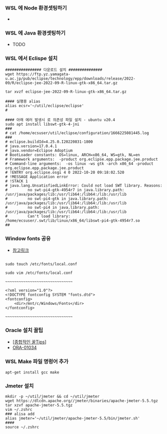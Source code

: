 ### WSL 에 Node 환경셋팅하기

-


### WSL 에 Java 환경셋팅하기

- TODO



### WSL 에서 Eclispe  설치

```shell
################ 다운로드 설치 ###############
wget https://ftp.yz.yamagata-u.ac.jp/pub/eclipse/technology/epp/downloads/release/2022-09/R/eclipse-jee-2022-09-R-linux-gtk-x86_64.tar.gz

tar xvzf eclipse-jee-2022-09-R-linux-gtk-x86_64.tar.gz

#### 실행용 alias
alias ecsr='~/util/eclipse/eclipse'
#

#### 아래 에러 발생시 로 의존성 파일 설치 - ubuntu v20.4
sudo apt install libswt-gtk-4-jni
###
# cat /home/ecsuser/util/eclipse/configuration/1666225081445.log
###
# eclipse.buildId=4.25.0.I20220831-1800
# java.version=17.0.4.1
# java.vendor=Eclipse Adoptium
# BootLoader constants: OS=linux, ARCH=x86_64, WS=gtk, NL=en
# Framework arguments:  -product org.eclipse.epp.package.jee.product
# Command-line arguments:  -os linux -ws gtk -arch x86_64 -product org.eclipse.epp.package.jee.product
# !ENTRY org.eclipse.osgi 4 0 2022-10-20 09:18:02.520
# !MESSAGE Application error
# !STACK 1
# java.lang.UnsatisfiedLinkError: Could not load SWT library. Reasons:
#         no swt-pi4-gtk-4954r7 in java.library.path: /usr/java/packages/lib:/usr/lib64:/lib64:/lib:/usr/lib
#         no swt-pi4-gtk in java.library.path: /usr/java/packages/lib:/usr/lib64:/lib64:/lib:/usr/lib
#         no swt-pi4 in java.library.path: /usr/java/packages/lib:/usr/lib64:/lib64:/lib:/usr/lib
#         Can't load library: /home/ecsuser/.swt/lib/linux/x86_64/libswt-pi4-gtk-4954r7.so
##

```


### Window fonts 공유

- [참고링크](http://pinedance.github.io/blog/2021/02/08/WSL-fonts)
```shell

sudo touch /etc/fonts/local.conf

sudo vim /etc/fonts/local.conf

~~~~~~~~~~~~~~~~~~~~~~~~~~~~~~

<?xml version="1.0"?>
<!DOCTYPE fontconfig SYSTEM "fonts.dtd">
<fontconfig>
    <dir>/mnt/c/Windows/Fonts</dir>
</fontconfig>

~~~~~~~~~~~~~~~~~~~~~~~~~~~~~~
```


### Oracle 설치 꿀팁

- [[종합적인 꿀Tips](https://positivemh.tistory.com/485)]
- [ORA-01034](https://m.blog.naver.com/PostView.naver?isHttpsRedirect=true&blogId=hymne&logNo=221448750630)


### WSL Make 파일 명렁어 추가
```shell
apt-get install gcc make
```

### Jmeter 설치
```shell
mkdir -p ~/util/jmeter && cd ~/util/jmeter
wget https://dlcdn.apache.org//jmeter/binaries/apache-jmeter-5.5.tgz
tar xzvf apache-jmeter-5.5.tgz
vim ~/.zshrc
### alisa add
alias jmeter='~/util/jmeter/apache-jmeter-5.5/bin/jmeter.sh'
####
source ~/.zshrc
```



